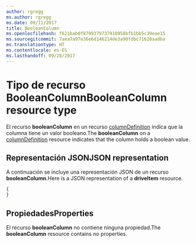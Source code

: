 ```yaml
---
author: rgregg
ms.author: rgregg
ms.date: 09/11/2017
title: BooleanColumn
ms.openlocfilehash: f621bab0f8799379737910958bfb1bb5c39eae15
ms.sourcegitcommit: 7aea7a97e36e6d146214de3a90fdbc71628aadba
ms.translationtype: HT
ms.contentlocale: es-ES
ms.lasthandoff: 09/28/2017
---
```

# <a name="booleancolumn-resource-type"></a><span data-ttu-id="c5e45-102">Tipo de recurso BooleanColumn</span><span class="sxs-lookup"><span data-stu-id="c5e45-102">BooleanColumn resource type</span></span>

<span data-ttu-id="c5e45-103">El recurso **booleanColumn** en un recurso [columnDefinition](columnDefinition.md) indica que la columna tiene un valor booleano.</span><span class="sxs-lookup"><span data-stu-id="c5e45-103">The **booleanColumn** on a [columnDefinition](columnDefinition.md) resource indicates that the column holds a boolean value.</span></span>

## <a name="json-representation"></a><span data-ttu-id="c5e45-104">Representación JSON</span><span class="sxs-lookup"><span data-stu-id="c5e45-104">JSON representation</span></span>

<span data-ttu-id="c5e45-105">A continuación se incluye una representación JSON de un recurso **booleanColumn**.</span><span class="sxs-lookup"><span data-stu-id="c5e45-105">Here is a JSON representation of a **driveItem** resource.</span></span>
<!-- { "blockType": "resource", "@odata.type": "microsoft.graph.booleanColumn" } -->

```json
{
}
```

## <a name="properties"></a><span data-ttu-id="c5e45-106">Propiedades</span><span class="sxs-lookup"><span data-stu-id="c5e45-106">Properties</span></span>

<span data-ttu-id="c5e45-107">El recurso **booleanColumn** no contiene ninguna propiedad.</span><span class="sxs-lookup"><span data-stu-id="c5e45-107">The **booleanColumn** resource contains no properties.</span></span>

<!-- {
  "type": "#page.annotation",
  "description": "",
  "keywords": "",
  "section": "documentation",
  "tocPath": "Resources/BooleanColumn"
} -->
